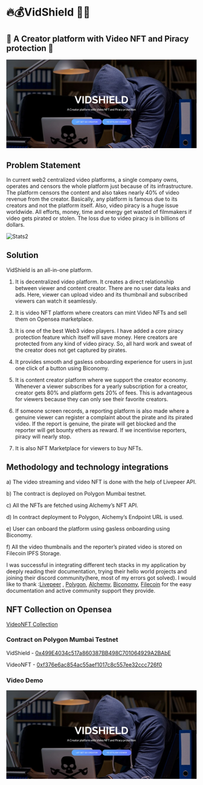 #  🔥💰VidShield 🥇😎

## 🥇 A Creator platform with Video NFT and Piracy protection 📃

![landing page](./public/tn.jpg)

## Problem Statement

In current web2 centralized video platforms, a single company owns, operates and censors the whole platform just because of its infrastructure. The platform censors the content and also takes nearly 40% of video revenue from the creator. Basically, any platform is famous due to its creators and not the platform itself. Also, video piracy is a huge issue worldwide. All efforts, money, time and energy get wasted of filmmakers if video gets pirated or stolen. The loss due to video piracy is in billions of dollars.

![Stats2](https://tinyurl.com/globalpiracystats)

## Solution

VidShield is an all-in-one platform.
1) It is decentralized video platform. It creates a direct relationship between viewer and content creator. There are no user data leaks and ads. Here, viewer can upload video and its thumbnail and subscribed viewers can watch it seamlessly.

2) It is video NFT platform where creators can mint Video NFTs and sell them on Opensea marketplace.

3) It is one of the best Web3 video players. I have added a core piracy protection feature which itself will save money. Here creators are protected from any kind of video piracy. So, all hard work and sweat of the creator does not get captured by pirates. 

4) It provides smooth and gasless onboarding experience for users in just one click of a button using Biconomy. 

5) It is content creator platform where we support the creator economy. Whenever a viewer subscribes for a yearly subscription for a creator, creator gets 80% and platform gets 20% of fees. This is advantageous for viewers because they can only see their favorite creators.

6) If someone screen records, a reporting platform is also made where a genuine viewer can register a complaint about the pirate and its pirated video. If the report is genuine, the pirate will get blocked and the reporter will get bounty ethers as reward. If we incentivise reporters, piracy will nearly stop.

7) It is also NFT Marketplace for viewers to buy NFTs.

## Methodology and technology integrations

a) The video streaming and video NFT is done with the help of Livepeer API.

b) The contract is deployed on Polygon Mumbai testnet.

c) All the NFTs are fetched using Alchemy’s NFT API.

d) In contract deployment to Polygon, Alchemy’s Endpoint URL is used.

e) User can onboard the platform using gasless onboarding using Biconomy.

f) All the video thumbnails and the reporter’s pirated video is stored on Filecoin IPFS Storage.

I was successful in integrating different tech stacks in my application by deeply reading their documentation, trying their hello world projects and joining their discord community(here, most of my errors got solved). I would like to thank :[Livepeer](https://livepeer.org/)
, [Polygon](https://polygon.technology/), [Alchemy](https://dashboard.alchemyapi.io/), [Biconomy](https://www.biconomy.io/), [Filecoin](https://filecoin.io/) for the easy documentation and active community support they provide.

## NFT Collection on Opensea

[VideoNFT Collection](https://testnets.opensea.io/collection/videonft-pu1vck8z1a)

### Contract on Polygon Mumbai Testnet

VidShield - 
[0x499E4034c517a860387BB498C701064929A2BAbE](https://mumbai.polygonscan.com/address/0x499E4034c517a860387BB498C701064929A2BAbE
)

VideoNFT - [0xf376e6ac854ac55aef1017c8c557ee32ccc726f0](https://mumbai.polygonscan.com/token/0xf376e6ac854ac55aef1017c8c557ee32ccc726f0
)

### Video Demo

[![VidShield](./public/tn.jpg)](https://youtu.be/kleke9msZQM)
